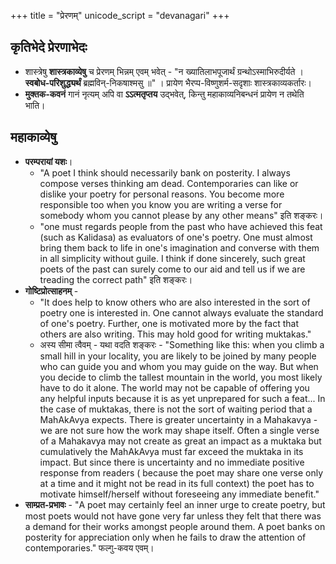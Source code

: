 +++
title = "प्रेरणम्"
unicode_script = "devanagari"
+++

## कृतिभेदे प्रेरणाभेदः
- शास्त्रेषु **शास्त्रकाव्येषु** च प्रेरणम् भिन्नम् एवम् भवेत् - "न ख्यातिलाभपूजार्थं ग्रन्थोऽस्माभिरुदीर्यते । **स्वबोध-परिशुद्ध्यर्थं** ब्रह्मविन्-निकषाश्मसु ॥" । प्रायेण भैरप्प-विष्णुशर्म-सदृशाः शास्त्रकाव्यकर्तारः।
- **मुक्तक-कवनं** गानं नृत्यम् अपि वा **ऽऽत्मतृप्तय** उद्भवेत्, किन्तु महाकाव्यनिबन्धनं प्रायेण न तथेति भाति। 

## महाकाव्येषु
- **परम्परायां यशः**।
  - "A poet I think should necessarily bank on posterity. I always compose verses thinking am dead. Contemporaries can like or dislike your poetry for personal reasons. You become more responsible too when you know you are writing a verse for somebody whom you cannot please by any other means" इति शङ्करः।
  - "one must regards people from the past who have achieved this feat (such as Kalidasa) as evaluators of one's poetry. One must almost bring them back to life in one's imagination and converse with them in all simplicity without guile. I think if done sincerely, such great poets of the past can surely come to our aid and tell us if we are treading the correct path" इति शङ्करः।
- **गोष्टिप्रोत्साहनम्** -
  - "It does help to know others who are also interested in the sort of poetry one is interested in. One cannot always evaluate the standard of one's poetry. Further, one is motivated more by the fact that others are also writing. This may hold good for writing muktakas."
  - अस्य सीमा त्वैवम् - यथा वदति शङ्करः - "Something like this: when you climb a small hill in your locality, you are likely to be joined by many people who can guide you and whom you may guide on the way. But when you decide to climb the tallest mountain in the world, you most likely have to do it alone. The world may not be capable of offering you any helpful inputs because it is as yet unprepared for such a feat... In the case of muktakas, there is not the sort of waiting period that a MahAkAvya expects. There is greater uncertainty in a Mahakavya - we are not sure how the work may shape itself. Often a single verse of a Mahakavya may not create as great an impact as a muktaka but cumulatively the MahAkAvya must far exceed the muktaka in its impact. But since there is uncertainty and no immediate positive response from readers ( because the poet may share one verse only at a time and it might not be read in its full context) the poet has to motivate himself/herself without foreseeing any immediate benefit."
- **साम्प्रत-प्रभावः** - "A poet may certainly feel an inner urge to create poetry, but most poets would not have gone very far unless they felt that there was a demand for their works amongst people around them. A poet banks on posterity for appreciation only when he fails to draw the attention of contemporaries." फल्गु-कवय एवम्।

